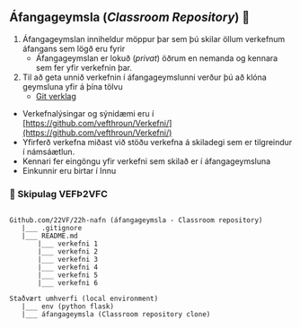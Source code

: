 ## Áfangageymsla (_Classroom Repository_)  👋

1. Áfangageymslan inniheldur möppur þar sem þú skilar öllum verkefnum áfangans sem lögð eru fyrir
   * Áfangageymslan er lokuð (_privat_) öðrum en nemanda og kennara sem fer yfir verkefnin þar.
2. Til að geta unnið verkefnin í áfangageymslunni verður þú að klóna geymsluna yfir á þína tölvu
   * [Git verklag](https://vefgrunnur.github.io/verkefnaskil/git_verklag.html)

* Verkefnalýsingar og sýnidæmi eru í [https://github.com/vefthroun/Verkefni/](https://github.com/vefthroun/Verkefni/)
* Yfirferð verkefna miðast við stöðu verkefna á skiladegi sem er tilgreindur í námsáætlun. 
* Kennari fer eingöngu yfir verkefni sem skilað er í áfangageymsluna
* Einkunnir eru birtar í Innu


### 🌈 Skipulag VEFÞ2VFC

```

Github.com/22VF/22h-nafn (áfangageymsla - Classroom repository)
   |___ .gitignore
   |___ README.md
       |___ verkefni 1 
       |___ verkefni 2 
       |___ verkefni 3 
       |___ verkefni 4 
       |___ verkefni 5 
       |___ verkefni 6
       
Staðvært umhverfi (local environment)
   |___	env (python flask)
   |___	áfangageymsla (Classroom repository clone)
   
```
	
<!--

**Here are some ideas to get you started:**

🙋‍♀️ A short introduction - what is your organization all about?
🌈 Contribution guidelines - how can the community get involved?
👩‍💻 Useful resources - where can the community find your docs? Is there anything else the community should know?
🍿 Fun facts - what does your team eat for breakfast?
🧙 Remember, you can do mighty things with the power of [Markdown](https://docs.github.com/github/writing-on-github/getting-started-with-writing-and-formatting-on-github/basic-writing-and-formatting-syntax)
-->
